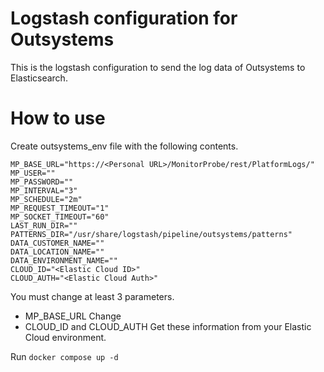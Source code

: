 # Logstash configuration for Outsystems
This is the logstash configuration to send the log data of Outsystems to Elasticsearch.

# How to use
Create outsystems_env file with the following contents.
```
MP_BASE_URL="https://<Personal URL>/MonitorProbe/rest/PlatformLogs/"
MP_USER=""
MP_PASSWORD=""
MP_INTERVAL="3"
MP_SCHEDULE="2m"
MP_REQUEST_TIMEOUT="1"
MP_SOCKET_TIMEOUT="60"
LAST_RUN_DIR=""
PATTERNS_DIR="/usr/share/logstash/pipeline/outsystems/patterns"
DATA_CUSTOMER_NAME=""
DATA_LOCATION_NAME=""
DATA_ENVIRONMENT_NAME=""
CLOUD_ID="<Elastic Cloud ID>"
CLOUD_AUTH="<Elastic Cloud Auth>"
```
You must change at least 3 parameters.
- MP_BASE_URL
Change <personal URL>
- CLOUD_ID and CLOUD_AUTH
Get these information from your Elastic Cloud environment.

Run `docker compose up -d`

